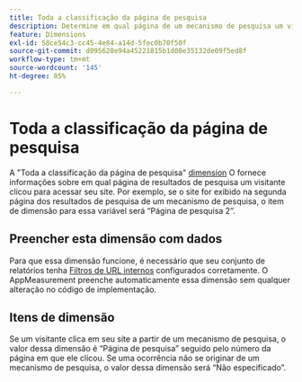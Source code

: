 ```yaml
---
title: Toda a classificação da página de pesquisa
description: Determine em qual página de um mecanismo de pesquisa um visitante clicou para acessar seu site.
feature: Dimensions
exl-id: 58ce54c3-cc45-4e84-a14d-5fec0b70f50f
source-git-commit: d095628e94a45221815b1d08e35132de09f5ed8f
workflow-type: tm+mt
source-wordcount: '145'
ht-degree: 85%

---
```


# Toda a classificação da página de pesquisa

A &quot;Toda a classificação da página de pesquisa&quot; [dimension](overview.md) O fornece informações sobre em qual página de resultados de pesquisa um visitante clicou para acessar seu site. Por exemplo, se o site for exibido na segunda página dos resultados de pesquisa de um mecanismo de pesquisa, o item de dimensão para essa variável será “Página de pesquisa 2”.

## Preencher esta dimensão com dados

Para que essa dimensão funcione, é necessário que seu conjunto de relatórios tenha [Filtros de URL internos](/help/admin/admin/c-manage-report-suites/c-edit-report-suites/general/internal-url-filter-admin.md) configurados corretamente. O AppMeasurement preenche automaticamente essa dimensão sem qualquer alteração no código de implementação.

## Itens de dimensão

Se um visitante clica em seu site a partir de um mecanismo de pesquisa, o valor dessa dimensão é “Página de pesquisa” seguido pelo número da página em que ele clicou. Se uma ocorrência não se originar de um mecanismo de pesquisa, o valor dessa dimensão será “Não especificado”.
